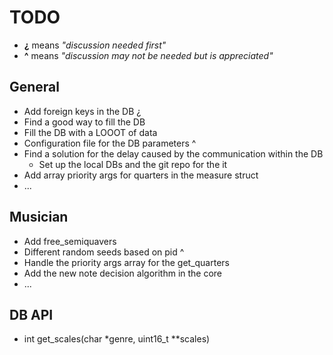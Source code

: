 # TODO

- **¿** means *"discussion needed first"*
- **^** means *"discussion may not be needed but is appreciated"*

## General

* Add foreign keys in the DB ¿
* Find a good way to fill the DB
* Fill the DB with a LOOOT of data
* Configuration file for the DB parameters ^
* Find a solution for the delay caused by the communication within the DB
  * Set up the local DBs and the git repo for the it
* Add array priority args for quarters in the measure struct
* ...

## Musician
* Add free_semiquavers
* Different random seeds based on pid ^
* Handle the priority args array for the get_quarters
* Add the new note decision algorithm in the core
* ...

## DB API
 * int get_scales(char *genre, uint16_t **scales)
